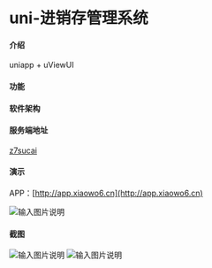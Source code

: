 # uni-进销存管理系统

#### 介绍
uniapp + uViewUI

#### 功能



#### 软件架构



#### 服务端地址
[z7sucai](https://z7sucai.cn/uniapp/127.html) 

#### 演示

APP：[http://app.xiaowo6.cn](http://app.xiaowo6.cn)

![输入图片说明](https://images.gitee.com/uploads/images/2020/1227/112027_15b61eb8_2188598.jpeg "gh_e0c36c237b07_258.jpg")


#### 截图
![输入图片说明](https://images.gitee.com/uploads/images/2020/1227/112303_cadb67c4_2188598.jpeg "微信截图.jpg")
![输入图片说明](https://images.gitee.com/uploads/images/2020/1227/112313_c36e9c4f_2188598.jpeg "app2.jpg")